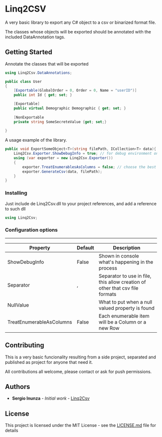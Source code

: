 # Linq2CSV

A very basic library to export any C# object to a csv or binarized format file.

The classes whose objects will be exported should be annotated with the included DataAnnotation tags.

## Getting Started

Annotate the classes that will be exported
```c#
using Linq2Csv.DataAnnotations;

public class User
{
	[Exportable(GlobalOrder = 0, Order = 0, Name = "userID")]    
    public int Id { get; set; }

    [Exportable]
    public virtual Demographic Demographic { get; set; }
  
  	[NonExportable
  	private string SomeSecreteValue {get; set;}
     
}
```


A usage example of the library.

```c#
public void ExportSomeObject<T>(string filePath, ICollection<T> data){
	Linq2Csv.Exporter.ShowDebugInfo = true; // for debug environment only
    using (var exporter = new Linq2Csv.Exporter())
    {
    	exporter.TreatEnumerablesAsColumns = false; // choose the best fit for your needs
        exporter.GenerateCsv(data, filePath);
    }
}
```


### Installing

Just include de Linq2Csv.dll to your project references, and add a reference to such dll

```csharp
using Linq2Csv;
```


### Configuration options
-----------------------------------------
| Property      | Default  | Description           |
| ------------- |----------|-------------|
| ShowDebugInfo            | False | Shown in console what's happening in the process|
| Separator                | , | Separator to use in file, this allow creation of other that csv file formats      |
| NullValue                | <empty> | What to put when a null valued property is found      |
| TreatEnumerableAsColumns | False | Each enumerable item will be a Column or a new Row     |




## Contributing

This is a very basic funcionality resulting from a side project, separated and published as project for anyone that need it.

All contributions all welcome, please contact or ask for push permissions.


## Authors

* **Sergio Inunza** - *Initial work* - [Linq2Csv](https://github.com/inxunxa/Linq2Csv)


## License

This project is licensed under the MIT License - see the [LICENSE.md](LICENSE.md) file for details

